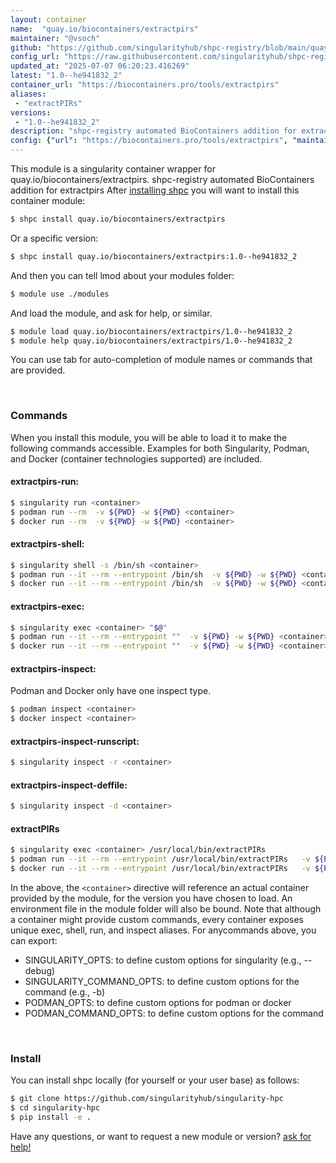 ```yaml
---
layout: container
name:  "quay.io/biocontainers/extractpirs"
maintainer: "@vsoch"
github: "https://github.com/singularityhub/shpc-registry/blob/main/quay.io/biocontainers/extractpirs/container.yaml"
config_url: "https://raw.githubusercontent.com/singularityhub/shpc-registry/main/quay.io/biocontainers/extractpirs/container.yaml"
updated_at: "2025-07-07 06:20:23.416269"
latest: "1.0--he941832_2"
container_url: "https://biocontainers.pro/tools/extractpirs"
aliases:
 - "extractPIRs"
versions:
 - "1.0--he941832_2"
description: "shpc-registry automated BioContainers addition for extractpirs"
config: {"url": "https://biocontainers.pro/tools/extractpirs", "maintainer": "@vsoch", "description": "shpc-registry automated BioContainers addition for extractpirs", "latest": {"1.0--he941832_2": "sha256:452c858fcfbf32530ec4dfa98350f4db9cac4ec1b799cfd98f168383260eb22e"}, "tags": {"1.0--he941832_2": "sha256:452c858fcfbf32530ec4dfa98350f4db9cac4ec1b799cfd98f168383260eb22e"}, "docker": "quay.io/biocontainers/extractpirs", "aliases": {"extractPIRs": "/usr/local/bin/extractPIRs"}}
---
```


This module is a singularity container wrapper for quay.io/biocontainers/extractpirs.
shpc-registry automated BioContainers addition for extractpirs
After [installing shpc](#install) you will want to install this container module:


```bash
$ shpc install quay.io/biocontainers/extractpirs
```

Or a specific version:

```bash
$ shpc install quay.io/biocontainers/extractpirs:1.0--he941832_2
```

And then you can tell lmod about your modules folder:

```bash
$ module use ./modules
```

And load the module, and ask for help, or similar.

```bash
$ module load quay.io/biocontainers/extractpirs/1.0--he941832_2
$ module help quay.io/biocontainers/extractpirs/1.0--he941832_2
```

You can use tab for auto-completion of module names or commands that are provided.

<br>

### Commands

When you install this module, you will be able to load it to make the following commands accessible.
Examples for both Singularity, Podman, and Docker (container technologies supported) are included.

#### extractpirs-run:

```bash
$ singularity run <container>
$ podman run --rm  -v ${PWD} -w ${PWD} <container>
$ docker run --rm  -v ${PWD} -w ${PWD} <container>
```

#### extractpirs-shell:

```bash
$ singularity shell -s /bin/sh <container>
$ podman run --it --rm --entrypoint /bin/sh  -v ${PWD} -w ${PWD} <container>
$ docker run --it --rm --entrypoint /bin/sh  -v ${PWD} -w ${PWD} <container>
```

#### extractpirs-exec:

```bash
$ singularity exec <container> "$@"
$ podman run --it --rm --entrypoint ""  -v ${PWD} -w ${PWD} <container> "$@"
$ docker run --it --rm --entrypoint ""  -v ${PWD} -w ${PWD} <container> "$@"
```

#### extractpirs-inspect:

Podman and Docker only have one inspect type.

```bash
$ podman inspect <container>
$ docker inspect <container>
```

#### extractpirs-inspect-runscript:

```bash
$ singularity inspect -r <container>
```

#### extractpirs-inspect-deffile:

```bash
$ singularity inspect -d <container>
```


#### extractPIRs

```bash
$ singularity exec <container> /usr/local/bin/extractPIRs
$ podman run --it --rm --entrypoint /usr/local/bin/extractPIRs   -v ${PWD} -w ${PWD} <container> -c " $@"
$ docker run --it --rm --entrypoint /usr/local/bin/extractPIRs   -v ${PWD} -w ${PWD} <container> -c " $@"
```



In the above, the `<container>` directive will reference an actual container provided
by the module, for the version you have chosen to load. An environment file in the
module folder will also be bound. Note that although a container
might provide custom commands, every container exposes unique exec, shell, run, and
inspect aliases. For anycommands above, you can export:

 - SINGULARITY_OPTS: to define custom options for singularity (e.g., --debug)
 - SINGULARITY_COMMAND_OPTS: to define custom options for the command (e.g., -b)
 - PODMAN_OPTS: to define custom options for podman or docker
 - PODMAN_COMMAND_OPTS: to define custom options for the command

<br>

### Install

You can install shpc locally (for yourself or your user base) as follows:

```bash
$ git clone https://github.com/singularityhub/singularity-hpc
$ cd singularity-hpc
$ pip install -e .
```

Have any questions, or want to request a new module or version? [ask for help!](https://github.com/singularityhub/singularity-hpc/issues)